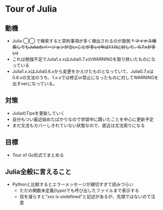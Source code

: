 # Tour of Julia

## 動機
* Julia ◯◯ で検索すると禁則事項が多く検出されるのが面倒
~~* マイナス検索してもJuliaのバージョンが古いことが多い(今は1.1.0に対して、0.7.xが多い)~~
* これは勉強不足でJulia1.x.xはJulia0.7.xのWARNINGを取り除いたものになっている
* Julia1.x.xはJulia0.6.xから変更をかえけたものとなっていて、Julia0.7.xは0.6.xの文法のうち、1.x.xでは修正or禁止になったものに対してWARNINGを出すverになっている。

## 対策
* JuliaのTipsを更新していく
* 自分もつい最近始めたばかりなので学習中に躓いたことを中心に更新予定
* まだ文法もカバーしきれていない状態なので、直近は文法周りになる

## 目標
* Tour of Go形式でまとめる

## Julia全般に言えること
* Pythonと比較するとエラーメッセージが親切すぎて読みづらい
    * ただの関数未定義(typo)でも呼び出したファイルまで表示する
    * 目を凝らすと"xxx is undefined"と記述があるが、先頭ではないので注意
